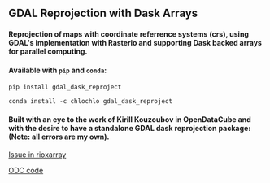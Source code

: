 ## GDAL Reprojection with Dask Arrays
#### Reprojection of maps with coordinate referrence systems (crs), using GDAL's implementation with Rasterio and supporting Dask backed arrays for parallel computing.

#### Available with `pip` and `conda`:

```pip install gdal_dask_reproject```

```conda install -c chlochlo gdal_dask_reproject```

#### Built with an eye to the work of Kirill Kouzoubov in OpenDataCube and with the desire to have a standalone GDAL dask reprojection package: (Note: all errors are my own).

[Issue in rioxarray](https://github.com/corteva/rioxarray/issues/119)

[ODC code](https://github.com/opendatacube/odc-tools/blob/develop/libs/algo/odc/algo/_warp.py)
